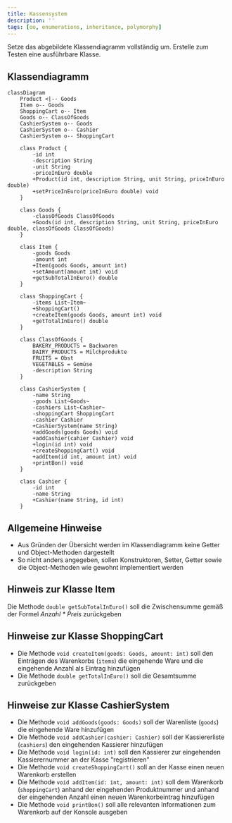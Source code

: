 ```yaml
---
title: Kassensystem
description: ''
tags: [oo, enumerations, inheritance, polymorphy]
---
```


Setze das abgebildete Klassendiagramm vollständig um. Erstelle zum Testen eine
ausführbare Klasse.

## Klassendiagramm

```mermaid
classDiagram
    Product <|-- Goods
    Item o-- Goods
    ShoppingCart o-- Item
    Goods o-- ClassOfGoods
    CashierSystem o-- Goods
    CashierSystem o-- Cashier
    CashierSystem o-- ShoppingCart

    class Product {
        -id int
        -description String
        -unit String
        -priceInEuro double
        +Product(id int, description String, unit String, priceInEuro double)
        +setPriceInEuro(priceInEuro double) void
    }

    class Goods {
        -classOfGoods ClassOfGoods
        +Goods(id int, description String, unit String, priceInEuro double, classOfGoods ClassOfGoods)
    }

    class Item {
        -goods Goods
        -amount int
        +Item(goods Goods, amount int)
        +setAmount(amount int) void
        +getSubTotalInEuro() double
    }

    class ShoppingCart {
        -items List~Item~
        +ShoppingCart()
        +createItem(goods Goods, amount int) void
        +getTotalInEuro() double
    }

    class ClassOfGoods {
        BAKERY_PRODUCTS = Backwaren
        DAIRY_PRODUCTS = Milchprodukte
        FRUITS = Obst
        VEGETABLES = Gemüse
        -description String
    }

    class CashierSystem {
        -name String
        -goods List~Goods~
        -cashiers List~Cashier~
        -shoppingCart ShoppingCart
        -cashier Cashier
        +CashierSystem(name String)
        +addGoods(goods Goods) void
        +addCashier(cahier Cashier) void
        +login(id int) void
        +createShoppingCart() void
        +addItem(id int, amount int) void
        +printBon() void
    }

    class Cashier {
        -id int
        -name String
        +Cashier(name String, id int)
    }
```

## Allgemeine Hinweise

- Aus Gründen der Übersicht werden im Klassendiagramm keine Getter und
  Object-Methoden dargestellt
- So nicht anders angegeben, sollen Konstruktoren, Setter, Getter sowie die
  Object-Methoden wie gewohnt implementiert werden

## Hinweis zur Klasse Item

Die Methode `double getSubTotalInEuro()` soll die Zwischensumme gemäß der Formel
_Anzahl \* Preis_ zurückgeben

## Hinweise zur Klasse ShoppingCart

- Die Methode `void createItem(goods: Goods, amount: int)` soll den Einträgen
  des Warenkorbs (`items`) die eingehende Ware und die eingehende Anzahl als
  Eintrag hinzufügen
- Die Methode `double getTotalInEuro()` soll die Gesamtsumme zurückgeben

## Hinweise zur Klasse CashierSystem

- Die Methode `void addGoods(goods: Goods)` soll der Warenliste (`goods`) die
  eingehende Ware hinzufügen
- Die Methode `void addCashier(cashier: Cashier)` soll der Kassiererliste
  (`cashiers`) den eingehenden Kassierer hinzufügen
- Die Methode `void login(id: int)` soll den Kassierer zur eingehenden
  Kassierernummer an der Kasse "registrieren"
- Die Methode `void createShoppingCart()` soll an der Kasse einen neuen
  Warenkorb erstellen
- Die Methode `void addItem(id: int, amount: int)` soll dem Warenkorb
  (`shoppingCart`) anhand der eingehenden Produktnummer und anhand der
  eingehenden Anzahl einen neuen Warenkorbeintrag hinzufügen
- Die Methode `void printBon()` soll alle relevanten Informationen zum Warenkorb
  auf der Konsole ausgeben
